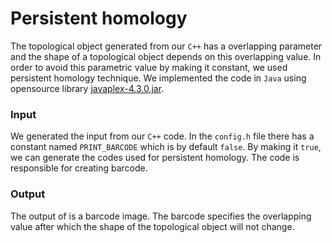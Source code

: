 Persistent homology
====================
The topological object generated from our `C++` has a overlapping parameter and the shape of a topological object depends on this overlapping value. In order to avoid this parametric value by making it constant, we used persistent homology technique. We implemented the code in `Java` using opensource library [javaplex-4.3.0.jar](https://github.com/appliedtopology/javaplex/releases/tag/4.3.0).

### Input
We generated the input from our `C++` code. In the `config.h` file there has a constant named `PRINT_BARCODE` which is by default `false`. By making it `true`, we can generate the codes used for persistent homology. The code is responsible for creating barcode.

### Output
The output of is a barcode image. The barcode specifies the overlapping value after which the shape of the topological object will not change.